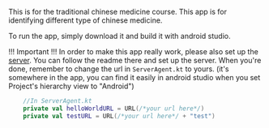 This is for the traditional chinese medicine course.
This app is for identifying different type of chinese medicine.

To run the app, simply download it and build it with android studio.

!!! Important !!!
In order to make this app really work, please also set up the [server](https://github.com/nrchan/TCM_Herb_Server).
You can follow the readme there and set up the server.
When you're done, remember to change the url in ```ServerAgent.kt``` to yours.
(it's somewhere in the app, you can find it easily in android studio when you set Project's hierarchy view to "Android")

```kotlin
    //In ServerAgent.kt
    private val helloWorldURL = URL(/*your url here*/)
    private val testURL = URL(/*your url here*/ + "test")
```